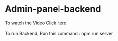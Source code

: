 # Admin-panel-backend <br/>
To watch the Video <a href ="https://drive.google.com/file/d/1JcYKLabGTbSqbTngjbJSlLo73-CZJXQs/view?usp=sharing">Click here</a> <br/><br/>
To run Backend, Run this command : npm run server
